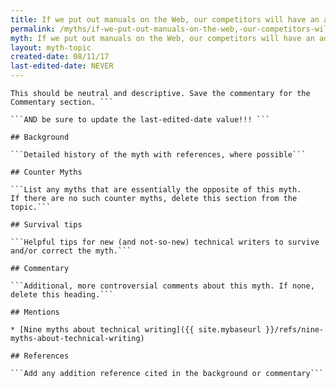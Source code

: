 ```yaml
---
title: If we put out manuals on the Web, our competitors will have an advantage over us
permalink: /myths/if-we-put-out-manuals-on-the-web,-our-competitors-will-have-an-advantage-over-us
myth: If we put out manuals on the Web, our competitors will have an advantage over us
layout: myth-topic
created-date: 08/11/17
last-edited-date: NEVER
---
```


```A summary description of the myth--no more than a line or two. 
This should be neutral and descriptive. Save the commentary for the 
Commentary section. ```

```AND be sure to update the last-edited-date value!!! ```

## Background

```Detailed history of the myth with references, where possible```

## Counter Myths

```List any myths that are essentially the opposite of this myth.
If there are no such counter myths, delete this section from the topic.```

## Survival tips

```Helpful tips for new (and not-so-new) technical writers to survive and/or correct the myth.```

## Commentary

```Additional, more controversial comments about this myth. If none, delete this heading.```

## Mentions

* [Nine myths about technical writing]({{ site.mybaseurl }}/refs/nine-myths-about-technical-writing)

## References

```Add any addition reference cited in the background or commentary```

